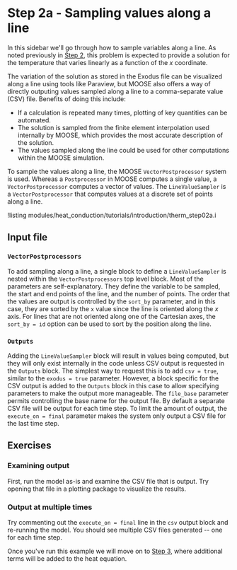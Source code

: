 # Step 2a - Sampling values along a line

In this sidebar we'll go through how to sample variables along a line.
As noted previously in [Step 2](heat_conduction/tutorials/introduction/therm_step02.md),
this problem is expected to provide a solution for the temperature that
varies linearly as a function of the $x$ coordinate.

The variation of the solution as stored in the Exodus file can be visualized
along a line using tools like Paraview, but MOOSE also offers a way of directly
outputing values sampled along a line to a comma-separate value (CSV) file. 
Benefits of doing this include:
- If a calculation is repeated many times, plotting of key quantities can
be automated.
- The solution is sampled from the finite element interpolation used internally
by MOOSE, which provides the most accurate description of the solution.
- The values sampled along the line could be used for other computations within
the MOOSE simulation.

To sample the values along a line, the MOOSE `VectorPostprocessor` system is used.
Whereas a `Postprocessor` in MOOSE computes a single value, a `VectorPostprocessor`
computes a vector of values. The `LineValueSampler` is a `VectorPostprocessor`
that computes values at a discrete set of points along a line.

!listing modules/heat_conduction/tutorials/introduction/therm_step02a.i

## Input file

### `VectorPostprocessors`

To add sampling along a line, a single block to define a `LineValueSampler`
is nested within the `VectorPostprocessors` top level block. Most of the parameters
are self-explanatory. They define the variable to be sampled, the start and
end points of the line, and the number of points. The order that the values
are output is controlled by the `sort_by` parameter, and in this case, they
are sorted by the `x` value since the line is oriented along the $x$ axis.
For lines that are not oriented along one of the Cartesian axes, the `sort_by = id`
option can be used to sort by the position along the line.

### `Outputs`

Adding the `LineValueSampler` block will result in values being computed,
but they will only exist internally in the code unless CSV output is requested
in the `Outputs` block. The simplest way to request this is to add `csv = true`,
similar to the `exodus = true` parameter. However, a block specific for the CSV
output is added to the `Outputs` block in this case to allow specifying parameters
to make the output more manageable. The `file_base` parameter permits controlling
the base name for the output file. By default a separate CSV file will be output
for each time step. To limit the amount of output, the `execute_on = final` parameter
makes the system only output a CSV file for the last time step.

## Exercises

### Examining output

First, run the model as-is and examine the CSV file that is output. Try opening that
file in a plotting package to visualize the results.

### Output at multiple times

Try commenting out the `execute_on = final` line in the `csv` output block and
re-running the model. You should see multiple CSV files generated -- one for
each time step.

Once you've run this example we will move on to
[Step 3](heat_conduction/tutorials/introduction/therm_step03.md), where additional terms will be
added to the heat equation.
